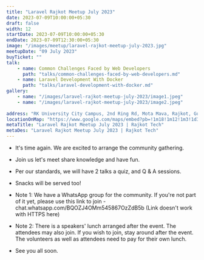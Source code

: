 ```yaml
---
title: "Laravel Rajkot Meetup July 2023"
date: 2023-07-09T10:00:00+05:30
draft: false
width: 12
startDate: 2023-07-09T10:00:00+05:30
endDate: 2023-07-09T12:30:00+05:30
image: "/images/meetup/laravel-rajkot-meetup-july-2023.jpg"
meetupDate: "09 July 2023"
buyTicket: ""
talk: 
    - name: Common Challenges Faced by Web Developers
      path: "talks/common-challenges-faced-by-web-developers.md"
    - name: Laravel Development With Docker
      path: "talks/laravel-development-with-docker.md"
gallery:
    - name: "/images/laravel-rajkot-meetup-july-2023/image1.jpeg"
    - name: "/images/laravel-rajkot-meetup-july-2023/image2.jpeg"
    
address: "RK University City Campus, 2nd Ring Rd, Mota Mava, Rajkot, Gujarat 360005, India"
locationOnMap: "https://www.google.com/maps/embed?pb=!1m18!1m12!1m3!1d3692.4238969546304!2d70.75028447511475!3d22.261926944285523!2m3!1f0!2f0!3f0!3m2!1i1024!2i768!4f13.1!3m3!1m2!1s0x3959cbaf9787c173%3A0x8f107a3a70a8ad61!2sRK%20University%20City%20Campus!5e0!3m2!1sen!2sin!4v1703145039679!5m2!1sen!2sin"
metaTitle: "Laravel Rajkot Meetup July 2023 | Rajkot Tech"
metaDes: "Laravel Rajkot Meetup July 2023 | Rajkot Tech"
---
```


- It's time again. We are excited to arrange the community gathering.

- Join us let's meet share knowledge and have fun.

- Per our standards, we will have 2 talks a quiz, and Q & A sessions.

- Snacks will be served too!

- Note 1: We have a WhatsApp group for the community. If you're not part of it yet, please use this link to join - chat.whatsapp.com/BQOZJ4OMm545867OzZdB5b (Link doesn't work with HTTPS here)

- Note 2: There is a speakers' lunch arranged after the event. The attendees may also join. If you wish to join, stay around after the event. The volunteers as well as attendees need to pay for their own lunch.

- See you all soon.
